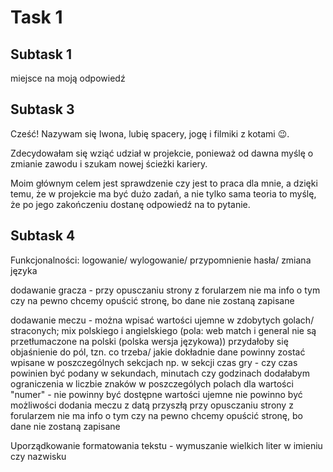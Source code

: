 # Task 1 
## Subtask 1 
miejsce na moją odpowiedź
## Subtask 3
Cześć! Nazywam się Iwona, lubię spacery, jogę i  filmiki z kotami 😉. 

Zdecydowałam się wziąć udział w projekcie, ponieważ od dawna myślę o zmianie zawodu i szukam nowej ścieżki kariery. 

Moim głównym celem jest sprawdzenie czy jest to praca dla mnie, a dzięki temu, że w projekcie ma być dużo zadań, a nie tylko sama teoria to myślę, że po jego zakończeniu dostanę odpowiedź na to pytanie. 
## Subtask 4 
Funkcjonalności: logowanie/ wylogowanie/ przypomnienie hasła/ zmiana języka

dodawanie gracza - przy opusczaniu strony z forularzem nie ma info o tym czy na pewno chcemy opuścić stronę, bo dane nie zostaną zapisane 

dodawanie meczu - można wpisać wartości ujemne w zdobytych golach/ straconych; mix polskiego i angielskiego (pola: web match i general nie są przetłumaczone na polski (polska wersja językowa))
przydałoby się objaśnienie do pól, tzn. co trzeba/ jakie dokładnie dane powinny zostać wpisane w poszczególnych sekcjach np. w sekcji czas gry - czy czas powinien być podany w sekundach, minutach czy godzinach
dodałabym ograniczenia w liczbie znaków w poszczególych polach 
dla wartości "numer" - nie powinny być dostępne wartości ujemne 
nie powinno być możliwości dodania meczu z datą przyszłą 
przy opusczaniu strony z forularzem nie ma info o tym czy na pewno chcemy opuścić stronę, bo dane nie zostaną zapisane

Uporządkowanie formatowania tekstu - wymuszanie wielkich liter w imieniu czy nazwisku 


